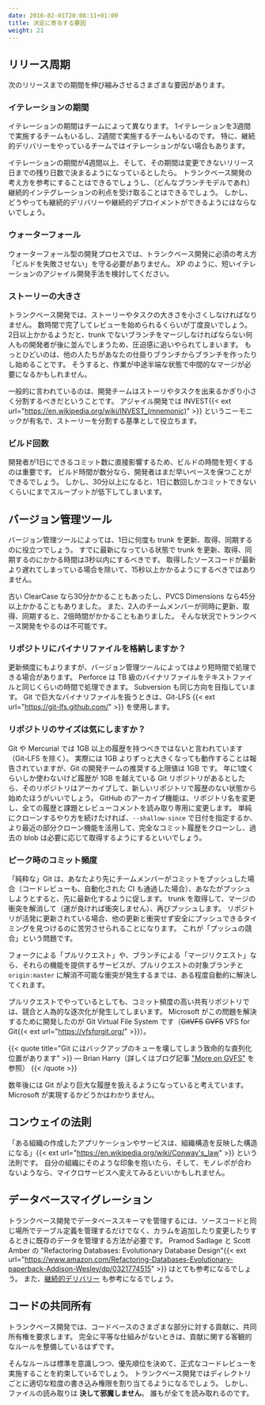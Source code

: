 ```yaml
---
date: 2016-02-01T20:08:11+01:00
title: 決定に寄与する要因
weight: 21
---
```


## リリース周期

<!-- There are many factors that put pressure on the team to lengthen the interval between releases. Here are some. -->
次のリリースまでの期間を伸び縮みさせるさまざまな要因があります。

### イテレーションの期間

<!-- Different Agile teams focus on different iteration lengths. Some teams work at three-week iterations, some two,
and some one. Some teams do not have an iteration at all - particularly teams doing Continuous Delivery. -->
イテレーションの期間はチームによって異なります。
1イテレーションを3週間で実施するチームもいるし、2週間で実施するチームもいるのです。
特に、継続的デリバリーをやっているチームではイテレーションがない場合もあります。

<!-- If you are on a four week, or more iteration length, and each of those four weeks varies with proximity to the
release and cannot change that you may be in a bind. You may be able to follow the tenets of Trunk-Based Development, 
benefit from a Continuous Integration daemon (as all branching models can), but you are not going to be able to 
get all the way to Continuous Delivery (or Continuous Deployment). -->
イテレーションの期間が4週間以上、そして、その期間は変更できないリリース日までの残り日数で決まるようになっているとしたら。
トランクベース開発の考え方を参考にすることはできるでしょうし、（どんなブランチモデルであれ）継続的インテグレーションの利点を受け取ることはできるでしょう。
しかし、どうやっても継続的デリバリーや継続的デプロイメントができるようにはならないでしょう。

### ウォーターフォール

<!-- This one is easy. If you are doing waterfall, you are not close at all to the "do not break the build" mantra required
to do Trunk-Based Development. Consider a short-iteration Agile methodology like Extreme Programming. -->
ウォーターフォール型の開発プロセスでは、トランクベース開発に必須の考え方「ビルドを失敗させない」を守る必要がありません。
XP のように、短いイテレーションのアジャイル開発手法を検討してください。

### ストーリーの大きさ

<!-- Trunk-Based Development needs you to have small stories/tasks. Optimal is you starting work on a change, should only be a matter
of hours before completing and pushing it forward for code review. Longer than a couple of days, and there is going to be 
pressure to group a bunch of developers on a non-trunk branch and merge back later. Or worse, have developers make 
branches/forks from your in-progress branch. Or worse still, take intermediate merges from your branch, despite your 
change being incomplete.   -->
トランクベース開発では、ストーリーやタスクの大きさを小さくしなければなりません。
数時間で完了してレビューを始められるくらいが丁度良いでしょう。
2日以上かかるようだと、trunk でないブランチをマージしなければならない何人もの開発者が後に並んでしまうため、圧迫感に追いやられてしまいます。
もっとひどいのは、他の人たちがあなたの仕掛りブランチからブランチを作ったりし始めることです。
そうすると、作業が中途半端な状態で中間的なマージが必要になるかもしれません。

<!-- Generally speaking, the whole development team should do whatever it can to break stories/tasks into smaller stories/tasks.
In Agile, there is an INVEST mnemonic{{< ext url="https://en.wikipedia.org/wiki/INVEST_(mnemonic)" >}} that aids in the splitting
up of stories. -->
一般的に言われているのは、開発チームはストーリやタスクを出来るかぎり小さく分割するべきだということです。
アジャイル開発では INVEST{{< ext url="https://en.wikipedia.org/wiki/INVEST_(mnemonic)" >}} というニーモニックが有名で、ストーリーを分割する基準として役立ちます。

### ビルド回数

<!-- Keeping build times short is important in that it directly drives the number of commits a developer can do in a day.
If the build time is a couple of minutes, developers are likely to keep a high pace. If the build time is 30 minutes or
worse, developers change pace to match only a couple of commits a day and drop their throughput. -->
開発者が1日にできるコミット数に直接影響するため、ビルドの時間を短くするのは重要です。
ビルド時間が数分なら、開発者はまだ早いペースを保つことができるでしょう。
しかし、30分以上になると、1日に数回しかコミットできないくらいにまでスループットが低下してしまいます。

## バージョン管理ツール

<!-- Your VCS/source-control technology choice should facilitate update/pull/sync from the team's trunk many times
a day. The elapsed time for the update/pull/sync should be less than three seconds for the situation where you 
already had latest of everything. It should be no more than fifteen seconds the case of the shared trunk being ahead 
of you.  -->
バージョン管理ツールによっては、1日に何度も trunk を更新、取得、同期するのに役立つでしょう。
すでに最新になっている状態で trunk を更新、取得、同期するのにかかる時間は3秒以内にするべきです。
取得したソースコードが最新より遅れてしまっている場合を除いて、15秒以上かかるようにするべきではありません。

<!-- Older versions of ClearCase and PVCS Dimensions would be 30 minutes for the former and 45 minutes for the latter.
Double that if two team-mates were simultaneously trying to do the update/pull/sync operation. In that configuration, it 
was completely impossible for teams to practice Trunk-Based Development. -->
古い ClearCase なら30分かかることもあったし、PVCS Dimensions なら45分以上かかることもありました。
また、2人のチームメンバーが同時に更新、取得、同期すると、2倍時間がかかることもありました。
そんな状況でトランクベース開発をやるのは不可能です。

### リポジトリにバイナリファイルを格納しますか？

<!-- Depending on how many and how often they update, some SCM/VCS/source-control technologies are better than others.
Perforce can handle terabytes of binaries and textual source. Subversion aims to. Git can only do large binaries  if 
configured in Git-LFS mode{{< ext url="https://git-lfs.github.com/" >}}. -->
更新頻度にもよりますが、バージョン管理ツールによってはより短時間で処理できる場合があります。
Perforce は TB 級のバイナリファイルをテキストファイルと同じくらいの時間で処理できます。
Subversion も同じ方向を目指しています。
Git で巨大なバイナリファイルを扱うときは、Git-LFS {{< ext url="https://git-lfs.github.com/" >}} を使用します。

### リポジトリのサイズは気にしますか？

<!-- It is suggested that Git and Mercurial really should not have a history (ignoring Git-LFS) that exceeds 1GB. There are field reports of clones being
many times bigger than that and still working, but the development team suggests 1GB as the top limit. In order to use Git 
and push through that ceiling yearly, you might be in a situation where you have to keep archiving a repository, and starting 
a new one with no history to have more head room. Archiving might look like renaming the repository in GitHub, and turning it 
read-only so that all the history, issues, and code review comments are intact. Simpler clone-rationalization strategies might 
include recommending a "--shallow-since" date on cloning, or leveraging more recent partial clone capabilities to clone the full repo 
commit history without getting historical blobs until they are needed. -->
Git や Mercurial では 1GB 以上の履歴を持つべきではないと言われています（Git-LFS を除く）。
実際には 1GB よりずっと大きくなっても動作することは報告されていますが、Git の開発チームの推奨する上限値は 1GB です。
年に1度くらいしか使わないけど履歴が 1GB を越えている Git リポジトリがあるとしたら、そのリポジトリはアーカイブして、新しいリポジトリで履歴のない状態から始めたほうがいいでしょう。
GitHub のアーカイブ機能は、リポジトリ名を変更し、全ての履歴と課題とレビューコメントを読み取り専用に変更します。
単純にクローンするやり方を続けたければ、`--shallow-since` で日付を指定するか、より最近の部分クローン機能を活用して、完全なコミット履歴をクローンし、過去の blob は必要に応じて取得するようにするといいでしょう。

### ピーク時のコミット頻度

<!-- In "pure" Git, if a colleague beat you to a commit/push on a branch (their code-review and automated CI passed) when you
thought you were going to push, Git will inform you that you have to pull first. You pull, and you resolve your merge clashes 
(hopefully none), and then push again. On highly-active repos, you might struggle to find a window open long enough to push in 
this way without encountering the same problem. This is known as the "race to push". -->
「純粋な」Git は、あなたより先にチームメンバーがコミットをプッシュした場合（コードレビューも、自動化された CI も通過した場合）、あなたがプッシュしようとすると、先に最新化するように促します。
trunk を取得して、マージの衝突を解消して（運が良ければ衝突しません）、再びプッシュします。
リポジトリが活発に更新されている場合、他の更新と衝突せず安全にプッシュできるタイミングを見つけるのに苦労させられることになります。
これが「プッシュの競合」という問題です。

<!-- Fork-based "pull requests" and similar branch-based "merge requests" in hosted git services solve this to a degree, with robots
keeping pull-request branches abreast of `origin:master` automatically as long as no conflicts arise. -->
フォークによる「プルリクエスト」や、ブランチによる「マージリクエスト」なら、それらの機能を提供するサービスが、プルリクエストの対象ブランチと `origin:master` に解消不可能な衝突が発生するまでは、ある程度自動的に解決してくれます。

<!-- Even with Pull Requests, however, very high commit frequencies to the shared repo means contention and an artificial
serialization. Microsoft acknowledged this as one
of the motivations to their Git Virtual File System (~~GitVFS~~ ~~GVFS~~ VFS for Git{{< ext url="https://vfsforgit.org/" >}}). -->
プルリクエストでやっているとしても、コミット頻度の高い共有リポジトリでは、競合と人為的な逐次化が発生してしまいます。
Microsoft がこの問題を解決するために開発したのが Git Virtual File System です（~~GitVFS~~ ~~GVFS~~ VFS for Git{{< ext url="https://vfsforgit.org/" >}}）。

<!-- {{< quote title="Git has critical serialization points that will cause a queue to back up badly" >}}
<span>&mdash; Brian Harry</span><br>
<span style="margin-left: 30px">Refer to Brian's "More on GVFS" blog entry<span class="rref"><a class="inline-ref" style="border-bottom: 0" target="_blank" href="https://blogs.msdn.microsoft.com/bharry/2017/02/07/more-on-gvfs/"><img style="padding: 0 0 0 3px; width: 16px; height: 14px" src="/images/ext.png" alt=""></a></span></span>
{{< /quote >}} -->
{{< quote title="Git にはバックアップのキューを壊してしまう致命的な直列化位置があります" >}}
&mdash; Brian Harry（詳しくはブログ記事 ["More on GVFS"](https://blogs.msdn.microsoft.com/bharry/2017/02/07/more-on-gvfs/) を参照）
{{< /quote >}}

<!-- We're sure that within a few years, Git will be able to handle huge scale too. Whether with the Microsoft technologies, or
something else. -->
数年後には Git がより巨大な履歴を扱えるようになっていると考えています。
Microsoft が実現するかどうかはわかりません。

## コンウェイの法則

<!-- The organization creates applications and services that reflect the organization's own structure{{< ext url="https://en.wikipedia.org/wiki/Conway's_law" >}}.
If your organization feels like this, and a Monorepo does not feel right, then MicroServices could be the direction for you. -->
「ある組織の作成したアプリケーションやサービスは、組織構造を反映した構造になる」{{< ext url="https://en.wikipedia.org/wiki/Conway's_law" >}} という法則です。
自分の組織にそのような印象を抱いたら、そして、モノレポが合わないようなら、マイクロサービスへ変えてみるといいかもしれません。

## データベースマイグレーション

<!-- In order to manage database schemas in a Trunk-Based Development way you will need to find a way to handle table-shape changes under source control, and even
manage existing data where new/changed columns have happened. Pramod Sadlage and Scott Amber's book 
"Refactoring Databases: Evolutionary Database Design"{{< ext url="https://www.amazon.com/Refactoring-Databases-Evolutionary-paperback-Addison-Wesley/dp/0321774515" >}}
goes into that much more, as does the [Continuous Delivery](/continuous-delivery/) book. -->
トランクベース開発でデータベーススキーマを管理するには、ソースコードと同じ場所でテーブル定義を管理するだけでなく、カラムを追加したり変更したりするときに既存のデータを管理する方法が必要です。
Pramod Sadlage と Scott Amber の "Refactoring Databases: Evolutionary Database Design"{{< ext url="https://www.amazon.com/Refactoring-Databases-Evolutionary-paperback-Addison-Wesley/dp/0321774515" >}} はとても参考になるでしょう。
また、[継続的デリバリー](/continuous-delivery/) も参考になるでしょう。


## コードの共同所有

<!-- Trunk-Based Development teams typically have common code ownership rules around contributions to different parts
of the source tree. If they do not have a fully egalitarian system, they have objective rules for contributions to the tree.  -->
トランクベース開発では、コードベースのさまざまな部分に対する貢献に、共同所有権を要求します。
完全に平等な仕組みがないときは、貢献に関する客観的なルールを整備しているはずです。

<!-- Rules that focus on standards and come with a promise of a prioritized and fair code review. Trunk-Based Development
teams might have fine-grained write permissions for directories within the trunk, but **never** have any impediment 
to reading files in the trunk - everyone can see everything. -->
そんなルールは標準を意識しつつ、優先順位を決めて、正式なコードレビューを実施することを約束しているでしょう。
トランクベース開発ではディレクトリごとに適切な粒度の書き込み権限を割り当てるようになるでしょう。
しかし、ファイルの読み取りは **決して邪魔しません**。
誰もが全てを読み取れるのです。

<!-- ## Parallelization

## CI capacity

## QA style

## Environments

### Developer workstations

### Shared services infra

## Code review

## Live config changes

## Tech debt accumulation

## Incident handling

## Backlog management

-->
